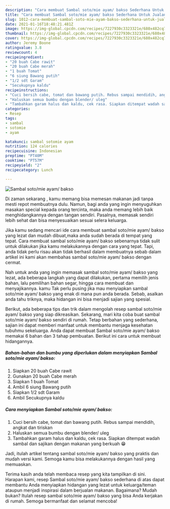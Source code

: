 ```yaml
---
description: "Cara membuat Sambal soto/mie ayam/ bakso Sederhana Untuk Jualan"
title: "Cara membuat Sambal soto/mie ayam/ bakso Sederhana Untuk Jualan"
slug: 1012-cara-membuat-sambal-soto-mie-ayam-bakso-sederhana-untuk-jualan
date: 2021-01-16T18:48:21.481Z
image: https://img-global.cpcdn.com/recipes/7227930c3323321e/680x482cq70/sambal-sotomie-ayam-bakso-foto-resep-utama.jpg
thumbnail: https://img-global.cpcdn.com/recipes/7227930c3323321e/680x482cq70/sambal-sotomie-ayam-bakso-foto-resep-utama.jpg
cover: https://img-global.cpcdn.com/recipes/7227930c3323321e/680x482cq70/sambal-sotomie-ayam-bakso-foto-resep-utama.jpg
author: Jeremy Boone
ratingvalue: 3.8
reviewcount: 4
recipeingredient:
- "20 buah Cabe rawit"
- "20 buah Cabe merah"
- "1 buah Tomat"
- "6 siung Bawang putih"
- "1/2 sdt Garam"
- "Secukupnya kaldu"
recipeinstructions:
- "Cuci bersih cabe, tomat dan bawang putih. Rebus sampai mendidih, angkat dan tiriskan"
- "Haluskan semua bumbu dengan blender/ uleg"
- "Tambahkan garam halus dan kaldu, cek rasa. Siapkan ditempat wadah sambal dan sajikan dengan makanan yang berkuah 😁"
categories:
- Resep
tags:
- sambal
- sotomie
- ayam

katakunci: sambal sotomie ayam 
nutrition: 124 calories
recipecuisine: Indonesian
preptime: "PT40M"
cooktime: "PT57M"
recipeyield: "2"
recipecategory: Lunch

---
```



![Sambal soto/mie ayam/ bakso](https://img-global.cpcdn.com/recipes/7227930c3323321e/680x482cq70/sambal-sotomie-ayam-bakso-foto-resep-utama.jpg)

Di zaman  sekarang , kamu memang bisa memesan makanan jadi tanpa mesti repot membuatnya dulu. Namun, bagi anda yang ingin menyuguhkan masakan special kepada orang tercinta, maka anda memang lebih baik menghidangkannya dengan tangan sendiri. Pasalnya, memasak sendiri lebih sehat dan bisa menyesuaikan sesuai selera keluarga.

Jika kamu sedang mencari ide cara membuat sambal soto/mie ayam/ bakso yang lezat dan mudah dibuat,maka anda sudah berada di tempat yang tepat. Cara membuat sambal soto/mie ayam/ bakso  sebenarnya tidak sulit untuk dilakukan jika kamu melakukannya dengan cara yang tepat. Tapi, anda tidak perlu risau akan tidak berhasil dalam membuatnya 
sebab dalam artikel ini kami akan membahas sambal soto/mie ayam/ bakso dengan cermat.  



Nah untuk anda yang ingin memasak sambal soto/mie ayam/ bakso yang lezat, ada beberapa langkah yang dapat dilakukan, pertama memilih jenis bahan, lalu pemilihan bahan segar, hingga cara membuat dan menyajikannya. kamu Tak perlu pusing jika mau menyiapkan sambal soto/mie ayam/ bakso yang enak di mana pun anda berada. Sebab, asalkan anda  tahu triknya, maka hidangan ini bisa menjadi sajian yang spesial.

Berikut, ada beberapa tips dan trik dalam mengolah resep sambal soto/mie ayam/ bakso yang siap dikreasikan. Sekarang, mari kita coba buat sambal soto/mie ayam/ bakso sendiri di rumah. Tetap berbahan yang sederhana, sajian ini dapat memberi manfaat untuk membantu menjaga kesehatan tubuhmu sekeluarga. Anda dapat membuat Sambal soto/mie ayam/ bakso memakai 6 bahan dan 3 tahap pembuatan. Berikut ini cara untuk membuat hidangannya.

<!--inarticleads1-->

##### Bahan-bahan dan bumbu yang diperlukan dalam menyiapkan Sambal soto/mie ayam/ bakso:

1. Siapkan 20 buah Cabe rawit
1. Gunakan 20 buah Cabe merah
1. Siapkan 1 buah Tomat
1. Ambil 6 siung Bawang putih
1. Siapkan 1/2 sdt Garam
1. Ambil Secukupnya kaldu




<!--inarticleads2-->

##### Cara menyiapkan Sambal soto/mie ayam/ bakso:

1. Cuci bersih cabe, tomat dan bawang putih. Rebus sampai mendidih, angkat dan tiriskan
1. Haluskan semua bumbu dengan blender/ uleg
1. Tambahkan garam halus dan kaldu, cek rasa. Siapkan ditempat wadah sambal dan sajikan dengan makanan yang berkuah 😁




Jadi, itulah artikel tentang  sambal soto/mie ayam/ bakso  yang praktis dan mudah versi kami. Semoga kamu bisa melakukannya dengan hasil yang memuaskan. 

Terima kasih anda telah membaca resep yang kita tampilkan di sini. Harapan kami, resep  Sambal soto/mie ayam/ bakso sederhana di atas dapat membantu Anda menyiapkan hidangan yang lezat untuk keluarga/teman ataupun menjadi inspirasi dalam berjualan makanan. Bagaimana? Mudah bukan? Itulah resep sambal soto/mie ayam/ bakso yang bisa Anda kerjakan di rumah. Semoga bermanfaat dan selamat mencoba!

